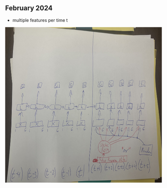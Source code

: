 ## February 2024

* multiple features per time t


<img src="RNN_CIVS.jpg" height="500" width="auto" >
